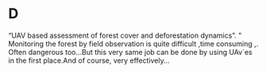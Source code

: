 # D
 “UAV based assessment of forest cover and deforestation dynamics”. 
" Monitoring the forest by field observation is quite difficult ,time consuming ,. 
Often dangerous too…But this very same job can be done by using UAv`es in the first place.And of course, very effectively…
